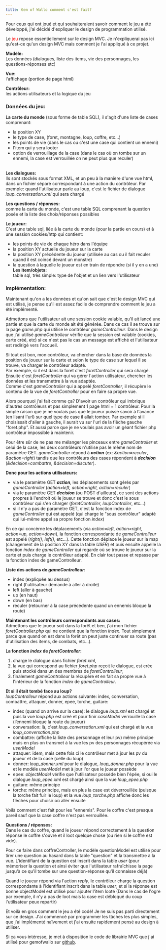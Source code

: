 ```yaml
---
title: Gem of Wallo comment c'est fait?
---
```

Pour ceux qui ont joué et qui souhaiteraient savoir comment le jeu a été développé, j'ai décidé d'expliquer le design de programmation utilisé.  

Le <span style="color: red;">jeu</span> repose essentiellement sur le design MVC. Je n'expliquerai pas ici qu'est-ce qu'un design MVC mais comment je l'ai appliqué à ce projet.  

**Modèle:**\
Les données (dialogues, liste des items, vie des personnages, les questions-réponses etc)

**Vue:**\
l'affichage (portion de page html)

**Contrôleur:**\
les actions utilisateurs et la logique du jeu

### Données du jeu:

**La carte du monde** (sous forme de table SQL), il s'agit d'une liste de cases comprenant:  

* la position XY
* le type de case, (foret, montagne, loup, coffre, etc...)
* les points de vie (dans le cas ou c'est une case qui contient un ennemi)
* l'item qui y sera looter
* option de verrouillage de la case (dans le cas où on tombe sur un ennemi, la case est verrouillée on ne peut plus que reculer)

\
**Les dialogues:**\
Ils sont stockés sous format XML, et un peu à la manière d'une vue html, dans un fichier séparé correspondant à une action du contrôleur. Par exemple: quand l'utilisateur parle au loup, c'est le fichier de dialogue _loup_conversation.xml_ qui sera chargé

**Les questions / réponses:**\
comme la carte du monde, c'est une table SQL comprenant la question posée et la liste des choix/réponses possibles

**Le joueur:**\
C'est une table sql, liée à la carte du monde (pour la partie en cours) et à une session cookies/http qui contient:

* les points de vie de chaque héro dans l'équipe
* la position XY actuelle du joueur sur la carte
* la position XY précédente du joueur (utilisée au cas ou il fait reculer quand il est coincé devant un monstre)
* la question à laquelle le joueur est en train de répondre (si il y en a une)
\
**Les item/objets:**\
table sql, très simple: type de l'objet et un lien vers l'utilisateur

### Implémentation:

Maintenant qu'on a les données et qu'on sait que c'est le design MVC qui est utilisé, je pense qu'il est assez facile de comprendre comment le jeu a été implémenté.  

Admettons que l'utilisateur ait une session cookie valable, qu'il ait lancé une partie et que la carte du monde ait été générée. Dans ce cas il se trouve sur la page _game.php_ qui utilise le contrôleur _gameControlleur_. Dans le design que j'ai utilisé _gameControlleur_ vérifie que la session est valable (cookies, carte créé, etc) si ce n'est pas le cas un message est affiché et l'utilisateur est redirigé vers l'accueil.  

Si tout est bon, mon contrôleur, va chercher dans la base de données la position du joueur sur la carte et selon le type de case sur lequel il se trouve, va charger le contrôleur adapté.\
Par exemple, si il est dans la foret c'est _foretController_ qui sera chargé.\
Ensuite c'est _foretController_ qui va gérer l'action utilisateur, chercher les données et les transmettre à la vue adaptée.\
Comme c'est _gameController_ qui a appelé _foretController_, il récupère le contenu de la vue de _foretController_ pour en faire sa propre vue.  

Alors pourquoi j'ai fait comme ça? D'avoir un contrôleur qui imbrique d'autres contrôleurs et pas simplement 1 page html = 1 contrôleur. Pour la simple raison que je ne voulais pas que le joueur puisse savoir à l'avance (en lisant l'url) sur quel type de case il allait tomber. Par exemple si il choisissait d'aller à gauche, il aurait vu sur l'url de la flêche gauche "foret.php". Et aussi parce que je ne voulais pas avoir un géant fichier php contrôleur impossible à maintenir.  

Pour être sûr de ne pas me mélanger les pinceaux entre _gameController_ et celui de la case, les deux contrôleurs n'utilise pas le même nom de paramètre GET. _gameController_ répond à _**action**_ (ex: _&action=reculer_, _&action=right_) tandis que les contrôleurs des cases répondent à _**decision**_ (_&decision=combattre_, _&decision=discuter_).  

**Donc pour les actions utilisateurs:**  

* via le paramètre GET _**action**_, les déplacements sont gérés par _gameController_ (_action=left, action=right, action=reculer_)
* via le paramètre GET _**decision**_ (ou POST d'ailleurs), ce sont des actions propres à l'endroit où le joueur se trouve et donc c'est le sous contrôleur qui s'en charger (_foretController, loupController_, etc...)
* si il n'y a pas de paramètre GET, c'est la fonction index de _gameController_ qui est appelé (qui charge le "sous contrôleur" adapté qui lui-même appel sa propre fonction _index_)

En ce qui concèrne les déplacements (via _action=left, action=right, action=up, action=down_), la fonction correspondante de _gameControlleur_ est appelé (_right(), left()_, etc...). Cette fonction déplace le joueur sur la map (changement de la position XY dans la table _USER_) et puis ensuite appelle la fonction _index_ de _gameController_ qui regarde où se trouve le joueur sur la carte et puis charge le contrôleur adapté. En clair tout passe et repasse par la fonction index de gameControlleur.  

**Liste des actions de _gameControlleur_:**  

* index (expliquée au dessus)
* right (l'utilisateur demande à aller à droite)
* left (aller à gauche)
* up (en haut)
* down (en bas)
* reculer (retourner à la case précédente quand un ennemis bloque la route)

**Maintenant les contrôleurs correspondants aux cases:**\
Admettons que le joueur soit dans la forêt et ben, j'ai mon fichier _foretController.php_ qui ne contient que la fonction _index_. Tout simplement parce que quand on est dans la forêt on peut juste continuer sa route (pas d'utilisation des items, de combats, etc...).  

**La fonction _index_ de _foretController_:**  

1. charge le dialogue dans fichier _foret.xml_,
2. la vue qui correspond au fichier _foret.php_ reçoit le dialogue, est crée puis stocké dans un des membres de _foretControlleur_,
3. finalement _gameControlleur_ la récupère et en fait sa propre vue à l'intérieur de la fonction _index_ de _gameControlleur_.

**Et si il était tombé face au loup?**\
_loupControlleur_ répond aux actions suivante: index, conversation, combattre, attaquer, donner, epee, torche, guitare:  

* index (quand on arrive sur la case): le dialogue _loup.xml_ est chargé et puis la vue _loup.php_ est créé et pour finir _caseModel_ verrouille la case (l’ennemi bloque la route du joueur)
* conversation: là, c'est _loup_conversation.xml_ qui est chargé et la vue _loup\_conversation.php_
* combattre: (affiche la liste des personnage et leur pv) même principe mais en plus on transmet à la vue les pv des personnages récupérée via _userModel_
* attaquer: idem, mais cette fois ci le contrôleur met à jour les pv du joueur et de la case (celle du loup)
* donner: _loup\_donner.xml_ pour le dialogue, _loup_donner.php_ pour la vue et le modèle _userModel_ met à jour l'or que le joueur possède
* epee: _objectModel_ vérifie que l'utilisateur possède bien l'épée, si oui le dialogue _loup\_epee.xml_ est chargé ainsi que la vue _loup\_epee.php_
* guitare: même principe
* torche: même principe, mais en plus la case est déverrouillée (puisque la torche fait fuir le loup) et la vue _loup\_torche.php_ affiche donc les flèches pour choisir où aller ensuite

Voilà comment c'est fait pour les "ennemis". Pour le coffre c'est presque pareil sauf que la case coffre n'est pas verrouillée.  

**Questions / réponses:**\
Dans le cas du coffre, quand le joueur répond correctement à la question réponse le coffre s'ouvre et il loot quelque chose (ou rien si le coffre est vide).  

Pour ce faire dans coffreController, le modèle questionModel est utilisé pour tirer une question au hasard dans la table "question" et la transmettre à la vue. L'identifiant de la question est inscrit dans la table _user_ (pour mémoriser la question et ainsi éviter que l'utilisateur rafraîchisse la page jusqu'à ce qu'il tombe sur une question-réponse qu'il connaisse déjà)  

Quand le joueur répond via l'action _reply_, le contrôleur charge la question correspondante à l'identifiant inscrit dans la table _user_, et si la réponse est bonne objectModel est utilisé pour ajouter l'item looté (Dans le cas de l'ogre par exemple, il n'y a pas de loot mais la case est débloqué du coup l'utilisateur peux repartir)  

Et voilà en gros comment le jeu a été codé! Je ne suis pas parti directement sur ce design. J'ai commencé par programmer les tâches les plus simples, que j'ai implémenté naïvement et j'ai ensuite rapidement pensé au design à utiliser.  

Si ça vous intéresse, je met à disposition le code de librairie MVC que j'ai utilisé pour gemofwallo sur [github](http://github.com/lsmod/mini-mvc).
